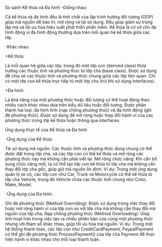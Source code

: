 So sánh Kế thừa và Đa hình
-Giống nhau:

Cả kế thừa và đa hình đều là tính chất của lập trình hướng đối tượng (OOP) giúp mã nguồn dễ bảo trì, mở rộng và tái sử dụng.
Đều giúp giảm sự trùng lặp mã và tối ưu hóa hiệu suất phát triển phần mềm.
Kế thừa là cơ sở cho đa hình động vì đa hình động thường dựa trên mối quan hệ kế thừa giữa các lớp.

-Khác nhau:

+Kế thừa:

Là mối quan hệ giữa các lớp, trong đó một lớp con (derived class) thừa hưởng các thuộc tính và phương thức từ lớp cha (base class).
Được sử dụng để chia sẻ các thuộc tính và phương thức chung giữa các lớp liên quan.
Chỉ có một lớp con kế thừa trực tiếp từ một lớp cha (trừ khi sử dụng interfaces).

+Đa hình:

Là khả năng của một phương thức hoặc đối tượng có thể hoạt động theo nhiều cách khác nhau dựa trên kiểu dữ liệu hoặc đối tượng.
Được phân thành hai loại: đa hình tĩnh (nạp chồng phương thức) và đa hình động (ghi đè phương thức).
Được sử dụng để mở rộng hoặc thay đổi hành vi của các phương thức trong lớp kế thừa hoặc thông qua interfaces.

Ứng dụng thực tế của Kế thừa và Đa hình

-Ứng dụng của Kế thừa:

Tái sử dụng mã nguồn: Các thuộc tính và phương thức dùng chung có thể được đặt trong lớp cha, và các lớp con có thể kế thừa và mở rộng các phương thức này mà không cần phải viết lại.
Mở rộng chức năng: Khi cần bổ sung chức năng mới, ta có thể tạo lớp con kế thừa từ lớp cha mà không cần thay đổi lớp cha gốc, giúp giữ mã nguồn ổn định.
Ví dụ: Trong một ứng dụng quản lý xe cộ, các lớp con như Car, Truck và Motorcycle có thể kế thừa từ lớp cha Vehicle, trong đó Vehicle chứa các thuộc tính chung như Color, Make, Model.

-Ứng dụng của Đa hình:

Ghi đè phương thức (Method Overriding): Được sử dụng trong việc thay đổi hoặc mở rộng hành vi của lớp con so với lớp cha mà không cần thay đổi mã nguồn của lớp cha.
Nạp chồng phương thức (Method Overloading): Giúp linh hoạt hơn trong việc tạo ra nhiều phiên bản của cùng một phương thức nhưng với tham số khác nhau, giúp tối ưu hóa mã nguồn.
Ví dụ: Trong một hệ thống thanh toán, các lớp con như CreditCardPayment, PaypalPayment có thể ghi đè phương thức ProcessPayment() của lớp cha Payment để thực hiện hành vi khác nhau cho mỗi loại thanh toán.
